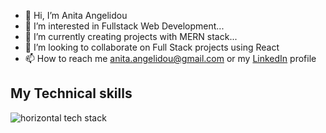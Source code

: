 - 👋 Hi, I’m Anita Angelidou
- 👀 I’m interested in Fullstack Web Development...
- 🌱 I’m currently creating projects with MERN stack...
- 💞️ I’m looking to collaborate on Full Stack projects using React
- 📫 How to reach me anita.angelidou@gmail.com or my [LinkedIn](https://www.linkedin.com/in/anita-angelidou/) profile

## My Technical skills
![horizontal tech stack](https://user-images.githubusercontent.com/91693385/231991045-4d973c8e-6966-47ce-8206-51c1682a2797.png)

<!---
anitaki/anitaki is a ✨ special ✨ repository because its `README.md` (this file) appears on your GitHub profile.
You can click the Preview link to take a look at your changes.
--->

